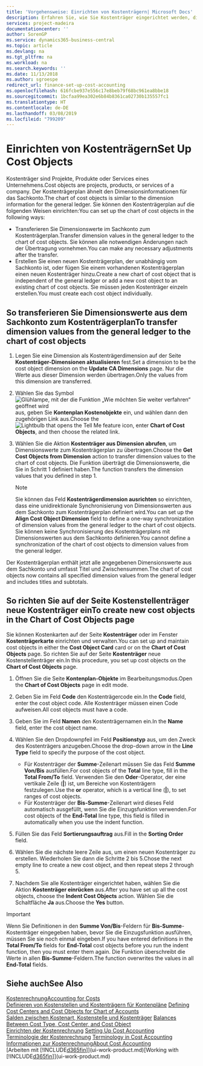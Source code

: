 ```yaml
---
title: 'Vorgehensweise: Einrichten von Kostenträgern| Microsoft Docs'
description: Erfahren Sie, wie Sie Kostenträger eingerichtet werden, die gleich sind wie Dimensionen in der Finanzbuchhaltung.
services: project-madeira
documentationcenter: ''
author: SorenGP
ms.service: dynamics365-business-central
ms.topic: article
ms.devlang: na
ms.tgt_pltfrm: na
ms.workload: na
ms.search.keywords: ''
ms.date: 11/13/2018
ms.author: sgroespe
redirect_url: finance-set-up-cost-accounting
ms.openlocfilehash: 616fcbe937e556c17e8beb79f68bc961ea8bbe18
ms.sourcegitcommit: 1bcfaa99ea302e6b84b8361ca02730b135557fc1
ms.translationtype: HT
ms.contentlocale: de-DE
ms.lasthandoff: 03/08/2019
ms.locfileid: "799209"
---
```

# <a name="set-up-cost-objects"></a><span data-ttu-id="39cf1-103">Einrichten von Kostenträgern</span><span class="sxs-lookup"><span data-stu-id="39cf1-103">Set Up Cost Objects</span></span>
<span data-ttu-id="39cf1-104">Kostenträger sind Projekte, Produkte oder Services eines Unternehmens.</span><span class="sxs-lookup"><span data-stu-id="39cf1-104">Cost objects are projects, products, or services of a company.</span></span> <span data-ttu-id="39cf1-105">Der Kostenträgerplan ähnelt den Dimensionsinformationen für das Sachkonto.</span><span class="sxs-lookup"><span data-stu-id="39cf1-105">The chart of cost objects is similar to the dimension information for the general ledger.</span></span> <span data-ttu-id="39cf1-106">Sie können den Kostenträgerplan auf die folgenden Weisen einrichten:</span><span class="sxs-lookup"><span data-stu-id="39cf1-106">You can set up the chart of cost objects in the following ways:</span></span>  

* <span data-ttu-id="39cf1-107">Transferieren Sie Dimensionswerte im Sachkonto zum Kostenträgerplan.</span><span class="sxs-lookup"><span data-stu-id="39cf1-107">Transfer dimension values in the general ledger to the chart of cost objects.</span></span> <span data-ttu-id="39cf1-108">Sie können alle notwendigen Änderungen nach der Übertragung vornehmen.</span><span class="sxs-lookup"><span data-stu-id="39cf1-108">You can make any necessary adjustments after the transfer.</span></span>  
* <span data-ttu-id="39cf1-109">Erstellen Sie einen neuen Kostenträgerplan, der unabhängig vom Sachkonto ist, oder fügen Sie einem vorhandenen Kostenträgerplan einen neuen Kostenträger hinzu.</span><span class="sxs-lookup"><span data-stu-id="39cf1-109">Create a new chart of cost object that is independent of the general ledger or add a new cost object to an existing chart of cost objects.</span></span> <span data-ttu-id="39cf1-110">Sie müssen jeden Kostenträger einzeln erstellen.</span><span class="sxs-lookup"><span data-stu-id="39cf1-110">You must create each cost object individually.</span></span>  

## <a name="to-transfer-dimension-values-from-the-general-ledger-to-the-chart-of-cost-objects"></a><span data-ttu-id="39cf1-111">So transferieren Sie Dimensionswerte aus dem Sachkonto zum Kostenträgerplan</span><span class="sxs-lookup"><span data-stu-id="39cf1-111">To transfer dimension values from the general ledger to the chart of cost objects</span></span>  
1.  <span data-ttu-id="39cf1-112">Legen Sie eine Dimension als Kostenträgerdimension auf der Seite **Kostenträger-Dimensionen aktualisieren** fest.</span><span class="sxs-lookup"><span data-stu-id="39cf1-112">Set a dimension to be the cost object dimension on the **Update CA Dimensions** page.</span></span> <span data-ttu-id="39cf1-113">Nur die Werte aus dieser Dimension werden übertragen.</span><span class="sxs-lookup"><span data-stu-id="39cf1-113">Only the values from this dimension are transferred.</span></span>  
2.  <span data-ttu-id="39cf1-114">Wählen Sie das Symbol ![Glühlampe, mit der die Funktion „Wie möchten Sie weiter verfahren“ geöffnet wird](media/ui-search/search_small.png "Wie möchten Sie weiter verfahren?") aus, geben Sie **Kontenplan Kostenobjekte** ein, und wählen dann den zugehörigen Link aus.</span><span class="sxs-lookup"><span data-stu-id="39cf1-114">Choose the ![Lightbulb that opens the Tell Me feature](media/ui-search/search_small.png "Tell me what you want to do") icon, enter **Chart of Cost Objects**, and then choose the related link.</span></span>  
3.  <span data-ttu-id="39cf1-115">Wählen Sie die Aktion **Kostenträger aus Dimension abrufen**, um Dimensionswerte zum Kostenträgerplan zu übertragen.</span><span class="sxs-lookup"><span data-stu-id="39cf1-115">Choose the **Get Cost Objects from Dimension** action to transfer dimension values to the chart of cost objects.</span></span> <span data-ttu-id="39cf1-116">Die Funktion überträgt die Dimensionswerte, die Sie in Schritt 1 definiert haben.</span><span class="sxs-lookup"><span data-stu-id="39cf1-116">The function transfers the dimension values that you defined in step 1.</span></span>  

    > [!NOTE]  
    >  <span data-ttu-id="39cf1-117">Sie können das Feld **Kostenträgerdimension ausrichten** so einrichten, dass eine unidirektionale Synchronisierung von Dimensionswerten aus dem Sachkonto zum Kostenträgerplan definiert wird.</span><span class="sxs-lookup"><span data-stu-id="39cf1-117">You can set up the **Align Cost Object Dimension**  field to define a one-way synchronization of dimension values from the general ledger to the chart of cost objects.</span></span> <span data-ttu-id="39cf1-118">Sie können keine Synchronisierung des Kostenträgerplans mit Dimensionswerten aus dem Sachkonto definieren.</span><span class="sxs-lookup"><span data-stu-id="39cf1-118">You cannot define a synchronization of the chart of cost objects to dimension values from the general ledger.</span></span>  

<span data-ttu-id="39cf1-119">Der Kostenträgerplan enthält jetzt alle angegebenen Dimensionswerte aus dem Sachkonto und umfasst Titel und Zwischensummen.</span><span class="sxs-lookup"><span data-stu-id="39cf1-119">The chart of cost objects now contains all specified dimension values from the general ledger and includes titles and subtotals.</span></span>  

## <a name="to-create-new-cost-objects-in-the-chart-of-cost-objects-page"></a><span data-ttu-id="39cf1-120">So richten Sie auf der Seite Kostenstellenträger neue Kostenträger ein</span><span class="sxs-lookup"><span data-stu-id="39cf1-120">To create new cost objects in the Chart of Cost Objects page</span></span>  
<span data-ttu-id="39cf1-121">Sie können Kostenkarten auf der Seite **Kostenträger** oder im Fenster **Kostenträgerkarte** einrichten und verwalten.</span><span class="sxs-lookup"><span data-stu-id="39cf1-121">You can set up and maintain cost objects in either the **Cost Object Card** card or on the **Chart of Cost Objects** page.</span></span> <span data-ttu-id="39cf1-122">So richten Sie auf der Seite **Kostenträger** neue Kostenstellenträger ein.</span><span class="sxs-lookup"><span data-stu-id="39cf1-122">In this procedure, you set up cost objects on the **Chart of Cost Objects** page.</span></span>  

1.  <span data-ttu-id="39cf1-123">Öffnen Sie die Seite **Kontenplan-Objekte** im Bearbeitungsmodus.</span><span class="sxs-lookup"><span data-stu-id="39cf1-123">Open the **Chart of Cost Objects** page in edit mode.</span></span>  
2.  <span data-ttu-id="39cf1-124">Geben Sie im Feld **Code** den Kostenträgercode ein.</span><span class="sxs-lookup"><span data-stu-id="39cf1-124">In the **Code** field, enter the cost object code.</span></span> <span data-ttu-id="39cf1-125">Alle Kostenträger müssen einen Code aufweisen.</span><span class="sxs-lookup"><span data-stu-id="39cf1-125">All cost objects must have a code.</span></span>  
3.  <span data-ttu-id="39cf1-126">Geben Sie im Feld **Namen** den Kostenträgernamen ein.</span><span class="sxs-lookup"><span data-stu-id="39cf1-126">In the **Name** field, enter the cost object name.</span></span>  
4.  <span data-ttu-id="39cf1-127">Wählen Sie den Dropdownpfeil im Feld **Positionstyp** aus, um den Zweck des Kostenträgers anzugeben.</span><span class="sxs-lookup"><span data-stu-id="39cf1-127">Choose the drop-down arrow in the **Line Type** field to specify the purpose of the cost object.</span></span>  

    * <span data-ttu-id="39cf1-128">Für Kostenträger der **Summe**-Zeilenart müssen Sie das Feld **Summe Von/Bis** ausfüllen.</span><span class="sxs-lookup"><span data-stu-id="39cf1-128">For cost objects of the **Total** line type, fill in the **Total From/To** field.</span></span> <span data-ttu-id="39cf1-129">Verwenden Sie den **Oder**-Operator, der eine vertikale Zeile (**&#124;**) ist, um Bereiche von Kostenträgern festzulegen.</span><span class="sxs-lookup"><span data-stu-id="39cf1-129">Use the **or** operator, which is a vertical line (**&#124;**), to set ranges of cost objects.</span></span>  
    * <span data-ttu-id="39cf1-130">Für Kostenträger der **Bis-Summe**-Zeilenart wird dieses Feld automatisch ausgefüllt, wenn Sie die Einzugsfunktion verwenden.</span><span class="sxs-lookup"><span data-stu-id="39cf1-130">For cost objects of the **End-Total** line type, this field is filled in automatically when you use  the indent function.</span></span>  
5.  <span data-ttu-id="39cf1-131">Füllen Sie das Feld **Sortierungsauftrag** aus.</span><span class="sxs-lookup"><span data-stu-id="39cf1-131">Fill in the **Sorting Order** field.</span></span>  
6.  <span data-ttu-id="39cf1-132">Wählen Sie die nächste leere Zeile aus, um einen neuen Kostenträger zu erstellen. Wiederholen Sie dann die Schritte 2 bis 5.</span><span class="sxs-lookup"><span data-stu-id="39cf1-132">Chose the next empty line to create a new cost object, and then repeat steps 2 through 5.</span></span>  
7.  <span data-ttu-id="39cf1-133">Nachdem Sie alle Kostenträger eingerichtet haben, wählen Sie die Aktion **Kostenträger einrücken** aus.</span><span class="sxs-lookup"><span data-stu-id="39cf1-133">After you have set up all the cost objects, choose the **Indent Cost Objects** action.</span></span> <span data-ttu-id="39cf1-134">Wählen Sie die Schaltfläche **Ja** aus.</span><span class="sxs-lookup"><span data-stu-id="39cf1-134">Choose the **Yes** button.</span></span>  

> [!IMPORTANT]  
>  <span data-ttu-id="39cf1-135">Wenn Sie Definitionen in den **Summe Von/Bis**-Feldern für **Bis-Summe**-Kostenträger eingegeben haben, bevor Sie die Einzugsfunktion ausführen, müssen Sie sie noch einmal eingeben.</span><span class="sxs-lookup"><span data-stu-id="39cf1-135">If you have entered definitions in the **Total From/To** fields for **End-Total** cost objects before you run the indent function, then you must enter them again.</span></span> <span data-ttu-id="39cf1-136">Die Funktion überschreibt die Werte in allen **Bis-Summe**-Feldern.</span><span class="sxs-lookup"><span data-stu-id="39cf1-136">The function overwrites the values in all **End-Total** fields.</span></span>  

## <a name="see-also"></a><span data-ttu-id="39cf1-137">Siehe auch</span><span class="sxs-lookup"><span data-stu-id="39cf1-137">See Also</span></span>  
[<span data-ttu-id="39cf1-138">Kostenrechnung</span><span class="sxs-lookup"><span data-stu-id="39cf1-138">Accounting for Costs</span></span>](finance-manage-cost-accounting.md)  
<span data-ttu-id="39cf1-139">[Definieren von Kostenstellen und Kostenträgern für Kontenpläne](finance-defining-cost-centers-and-cost-objects-for-chart-of-accounts.md) </span><span class="sxs-lookup"><span data-stu-id="39cf1-139">[Defining Cost Centers and Cost Objects for Chart of Accounts](finance-defining-cost-centers-and-cost-objects-for-chart-of-accounts.md) </span></span>  
<span data-ttu-id="39cf1-140">[Salden zwischen Kostenart, Kostenstelle und Kostenträger](finance-balances-between-cost-type-cost-center-and-cost-object.md) </span><span class="sxs-lookup"><span data-stu-id="39cf1-140">[Balances Between Cost Type, Cost Center, and Cost Object](finance-balances-between-cost-type-cost-center-and-cost-object.md) </span></span>  
<span data-ttu-id="39cf1-141">[Einrichten der Kostenrechnung](finance-set-up-cost-accounting.md) </span><span class="sxs-lookup"><span data-stu-id="39cf1-141">[Setting Up Cost Accounting](finance-set-up-cost-accounting.md) </span></span>  
<span data-ttu-id="39cf1-142">[Terminologie der Kostenrechnung](finance-terminology-in-cost-accounting.md) </span><span class="sxs-lookup"><span data-stu-id="39cf1-142">[Terminology in Cost Accounting](finance-terminology-in-cost-accounting.md) </span></span>  
[<span data-ttu-id="39cf1-143">Informationen zur Kostenrechnung</span><span class="sxs-lookup"><span data-stu-id="39cf1-143">About Cost Accounting</span></span>](finance-about-cost-accounting.md)  
<span data-ttu-id="39cf1-144">[Arbeiten mit [!INCLUDE[d365fin](includes/d365fin_md.md)]](ui-work-product.md)</span><span class="sxs-lookup"><span data-stu-id="39cf1-144">[Working with [!INCLUDE[d365fin](includes/d365fin_md.md)]](ui-work-product.md)</span></span>
